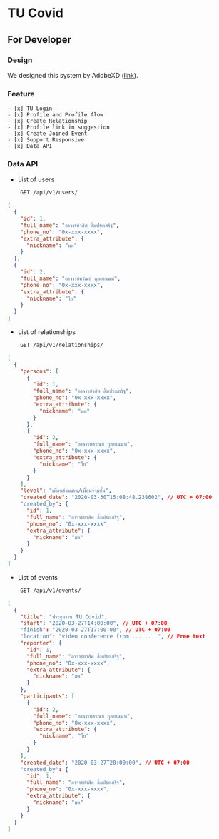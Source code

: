 # TU Covid

## For Developer

### Design

We designed this system by AdobeXD ([link](https://xd.adobe.com/view/71bbb0c4-bda8-41e7-506b-df5e41971bab-078a/)).

### Feature

    - [x] TU Login
    - [x] Profile and Profile flow
    - [x] Create Relationship
    - [x] Profile link in suggestion
    - [x] Create Joined Event
    - [x] Support Responsive
    - [x] Data API

### Data API

- List of users

```sh
    GET /api/v1/users/
```

```json
[
  {
    "id": 1,
    "full_name": "อาจารย์วสิศ ลิ้มประเสริฐ",
    "phone_no": "0x-xxx-xxxx",
    "extra_attribute": {
      "nickname": "มด"
    }
  },
  {
    "id": 2,
    "full_name": "อาจารย์ศรัณย์ กุลยานนท์",
    "phone_no": "0x-xxx-xxxx",
    "extra_attribute": {
      "nickname": "โย"
    }
  }
]
```

- List of relationships

```sh
    GET /api/v1/relationships/
```

```json
[
  {
    "persons": [
      {
        "id": 1,
        "full_name": "อาจารย์วสิศ ลิ้มประเสริฐ",
        "phone_no": "0x-xxx-xxxx",
        "extra_attribute": {
          "nickname": "มด"
        }
      },
      {
        "id": 2,
        "full_name": "อาจารย์ศรัณย์ กุลยานนท์",
        "phone_no": "0x-xxx-xxxx",
        "extra_attribute": {
          "nickname": "โย"
        }
      }
    ],
    "level": "เพื่อนร่วมงาน/เพื่อนร่วมชั้น",
    "created_date": "2020-03-30T15:08:48.238602", // UTC + 07:00
    "created_by": {
      "id": 1,
      "full_name": "อาจารย์วสิศ ลิ้มประเสริฐ",
      "phone_no": "0x-xxx-xxxx",
      "extra_attribute": {
        "nickname": "มด"
      }
    }
  }
]
```

- List of events

```sh
    GET /api/v1/events/
```

```json
[
  {
    "title": "ประชุมงาน TU Covid",
    "start": "2020-03-27T14:00:00", // UTC + 07:00
    "finish": "2020-03-27T17:00:00", // UTC + 07:00
    "location": "video conference from ........", // Free text
    "reporter": {
      "id": 1,
      "full_name": "อาจารย์วสิศ ลิ้มประเสริฐ",
      "phone_no": "0x-xxx-xxxx",
      "extra_attribute": {
        "nickname": "มด"
      }
    },
    "participants": [
      {
        "id": 2,
        "full_name": "อาจารย์ศรัณย์ กุลยานนท์",
        "phone_no": "0x-xxx-xxxx",
        "extra_attribute": {
          "nickname": "โย"
        }
      }
    ],
    "created_date": "2020-03-27T20:00:00", // UTC + 07:00
    "created_by": {
      "id": 1,
      "full_name": "อาจารย์วสิศ ลิ้มประเสริฐ",
      "phone_no": "0x-xxx-xxxx",
      "extra_attribute": {
        "nickname": "มด"
      }
    }
  }
]
```
